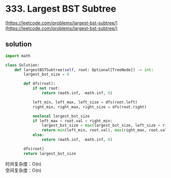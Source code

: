 # 333. Largest BST Subtree

[https://leetcode.com/problems/largest-bst-subtree/](https://leetcode.com/problems/largest-bst-subtree/)

## solution

```python
import math

class Solution:
    def largestBSTSubtree(self, root: Optional[TreeNode]) -> int:
        largest_bst_size = 0

        def dfs(root):
            if not root:
                return (math.inf, -math.inf, 0)

            left_min, left_max, left_size = dfs(root.left)
            right_min, right_max, right_size = dfs(root.right)

            nonlocal largest_bst_size
            if left_max < root.val < right_min:
                largest_bst_size = max(largest_bst_size, left_size + right_size + 1)
                return min(left_min, root.val), max(right_max, root.val), left_size + right_size + 1
            else:
                return (math.inf, -math.inf, 0)

        dfs(root)
        return largest_bst_size
```

时间复杂度：O(n) <br>
空间复杂度：O(n)
